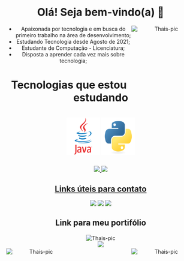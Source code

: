 <h1 align="center" >Olá! Seja bem-vindo(a) 👋</h1>
<div align="center">
  <img align="right" height="170" width="170" alt="Thais-pic" title="Thais-pic" src="https://assets.wprock.fr/emoji/joypixels/512/1f469-1f4bb.png" />
 
 - Apaixonada por tecnologia e em busca do primeiro trabalho na área de desenvolvimento;
 - Estudando Tecnologia desde Agosto de 2021;
 - Estudante de Computação - Licenciatura; 
 - Disposta a aprender cada vez mais sobre tecnologia;
 
##

<h1 align="center" > Tecnologias que estou estudando</h1>

    
  </div>
<div align="center"><br>
   <img align="middle" alt="thais-java" height="100" width="90" src="https://raw.githubusercontent.com/devicons/devicon/1119b9f84c0290e0f0b38982099a2bd027a48bf1/icons/java/java-original-wordmark.svg">
  <img align="middle" alt="thais-Python" height="100" width="90" src="https://raw.githubusercontent.com/devicons/devicon/master/icons/python/python-original.svg"> 
  
</div>


##

<div align="center">
  <a href="https://github.com/Thaisalessandra">
  <img height="150em" src="https://github-readme-stats.vercel.app/api?username=Thaisalessandra&show_icons=true&theme=radical"/>
  <img height="150em" src="https://github-readme-stats.vercel.app/api/top-langs/?username=Thaisalessandra&layout=compact&theme=radical"/>
  </div>
  

<h2 align="center" >Links úteis para contato</h2>



  <div align="center"> 
 
  <a href="https://www.instagram.com/neuroticathais/" target="_blank"><img src="https://img.shields.io/badge/-Instagram-%23E4405F?style=for-the-badge&logo=instagram&logoColor=white" target="_blank"></a>
  <a href = "mailto:taaysalessandra@gmail.com"><img src="https://img.shields.io/badge/-Gmail-%23333?style=for-the-badge&logo=gmail&logoColor=white" target="_blank"></a>
  <a href="https://www.linkedin.com/in/thais-alessandra-de-souza-costa-49a73614b/" target="_blank"><img src="https://img.shields.io/badge/-LinkedIn-%230077B5?style=for-the-badge&logo=linkedin&logoColor=white" target="_blank"></a> 
 </div>
  
  <div align="center"> 
  
  </div>
 <h2 align="center" >Link para meu portifólio</h2>
 
<div align="center">
<img align="center" height="170" width="170" alt="Thais-pic" title="Thais-pic" src="https://i.pinimg.com/originals/b6/fd/18/b6fd1893a54478eb393d13c5d1994ef7.gif" />
</div>
<div align="center">

<a href="https://portifolio-five-xi.vercel.app" target="_blank">
  <img height="150em" src="https://mestreacasa.gva.es/c/document_library/get_file?folderId=500027157917&name=DLFE-2489922.gif"/></img>
  </a>
</div>
<div align="center">
  <img align="right" height="170" width="170" alt="Thais-pic" title="Thais-pic" src="https://i.pinimg.com/originals/e5/93/ab/e593ab0589d5f1b389e4dfbcce2bce20.gif" />
  <img align="left" height="170" width="170" alt="Thais-pic" title="Thais-pic" src="https://media.tenor.com/-6m2vqRjKDEAAAAj/geek-girl.gif" />
